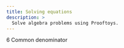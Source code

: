 ```yaml
---
title: Solving equations
description: >
  Solve algebra problems using Prooftoys.
---
```

6 Common denominator
<div class=proof-editor data-one-doc data-steps=
 "(steps (1 consider (t (x = -y - 11 & 2 * x - y = 7))))"
></div>

